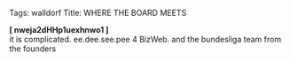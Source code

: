 Tags: walldorf
Title: WHERE THE BOARD MEETS
  
**[ nweja2dHHp1uexhnwo1 ]**  
it is complicated. ee.dee.see.pee 4 BizWeb. and the bundesliga team from the founders